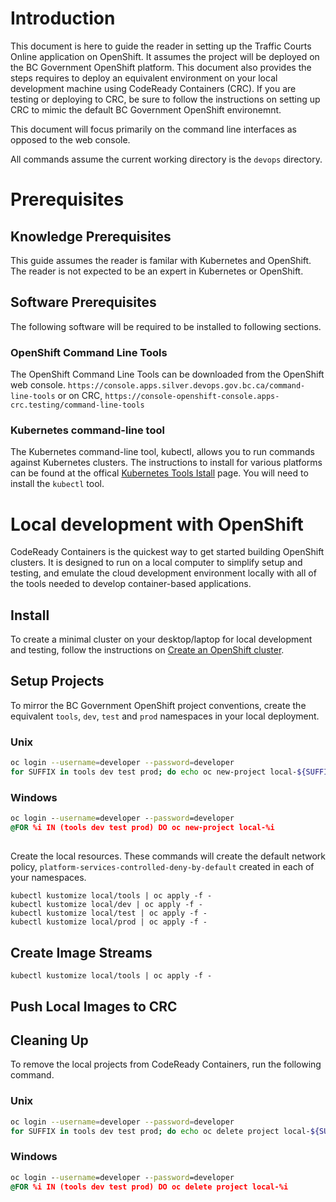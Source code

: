 # Introduction
This document is here to guide the reader in setting up the Traffic Courts Online application on OpenShift. It assumes the project will be deployed on the BC Government OpenShift platform. This document also provides the steps requires to deploy an equivalent environment on your local development machine using CodeReady Containers (CRC).  If you are testing or deploying to CRC, be sure to follow the instructions on setting up CRC to mimic the default  BC Government OpenShift environemnt.

This document will focus primarily on the command line interfaces as opposed to the web console. 

All commands assume the current working directory is the `devops` directory. 

# Prerequisites

## Knowledge Prerequisites
This guide assumes the reader is familar with Kubernetes and OpenShift.  The reader is not expected to be an expert in Kubernetes or OpenShift.

## Software Prerequisites

The following software will be required to be installed to following sections.

### OpenShift Command Line Tools

The OpenShift Command Line Tools can be downloaded from the OpenShift web console.  ```https://console.apps.silver.devops.gov.bc.ca/command-line-tools``` or on CRC, ```https://console-openshift-console.apps-crc.testing/command-line-tools```

### Kubernetes command-line tool

The Kubernetes command-line tool, kubectl, allows you to run commands against Kubernetes clusters.  The instructions to install for various platforms can be found at the offical [Kubernetes Tools Istall](https://console-openshift-console.apps-crc.testing/command-line-tools) page.  You will need to install the ```kubectl``` tool.

# Local development with OpenShift

CodeReady Containers is the quickest way to get started building OpenShift clusters. It is designed to run on a local computer to simplify setup and testing, and emulate the cloud development environment locally with all of the tools needed to develop container-based applications. 

## Install

To create a minimal cluster on your desktop/laptop for local development and testing, follow the instructions on [Create an OpenShift cluster](https://cloud.redhat.com/openshift/create/local).

## Setup Projects

To mirror the BC Government OpenShift project conventions, create the equivalent `tools`, `dev`, `test` and `prod` namespaces in your local deployment.

### Unix
```bash
oc login --username=developer --password=developer
for SUFFIX in tools dev test prod; do echo oc new-project local-${SUFFIX}; done;
```
### Windows
```cmd
oc login --username=developer --password=developer
@FOR %i IN (tools dev test prod) DO oc new-project local-%i
```

## 

Create the local resources. These commands will create the default network policy, ```platform-services-controlled-deny-by-default``` created in each of your namespaces.
```
kubectl kustomize local/tools | oc apply -f -
kubectl kustomize local/dev | oc apply -f -
kubectl kustomize local/test | oc apply -f -
kubectl kustomize local/prod | oc apply -f -
```

## Create Image Streams
```kubectl kustomize local/tools | oc apply -f -```

## Push Local Images to CRC


## Cleaning Up

To remove the local projects from CodeReady Containers, run the following command.

### Unix
```bash
oc login --username=developer --password=developer
for SUFFIX in tools dev test prod; do echo oc delete project local-${SUFFIX}; done;
```
### Windows
```cmd
oc login --username=developer --password=developer
@FOR %i IN (tools dev test prod) DO oc delete project local-%i
```